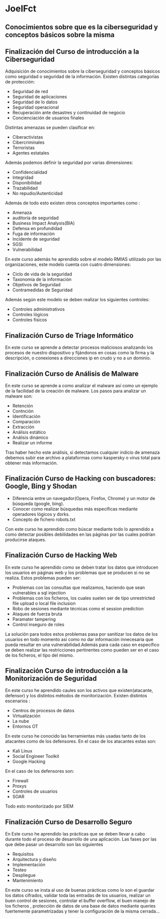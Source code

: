 # JoelFct
## Conocimientos sobre que es la ciberseguridad y conceptos básicos sobre la misma
## Finalización del Curso de introducción a la Ciberseguridad
Adquisición de conocimientos sobre la ciberseguridad y conceptos básicos como seguridad o seguridad de la información.
Existen distintas categorías de protección: 
+ Seguridad de red
+ Seguridad de aplicaciones
+ Seguridad de lo datos 
+ Seguridad operacional
+ Recuperación ante desastres y continuidad de negocio
+ Concienciación de usuarios finales

Distintas amenazas se pueden clasificar en:
+ Ciberactivistas
+ Cibercriminales
+ Terroristas
+ Agentes estatales

Además podemos definir la seguridad por varias dimensiones:
+ Confidencialidad
+ Integridad
+ Disponibilidad
+ Trazabilidad
+ No repudio/Autenticidad

Además de todo esto existen otros conceptos importantes como :
+ Amenaza
+ auditoría de seguridad
+ Business Impact Analysis(BIA)
+ Defensa en profundidad
+ Fuga de información
+ Incidente de seguridad
+ SGSI
+ Vulnerabilidad

En este curso además he aprendido sobre el modelo RMIAS utilizado por las organizaciones, este modelo  cuenta con cuatro dimensiones:
+ Ciclo de vida de la seguridad
+ Taxonomía de la información
+ Objetivos de Seguridad
+ Contramedidas de Seguridad

Además según este modelo se deben realizar los siguientes controles:
+ Controles administrativos
+ Controles lógicos
+ Controles físicos
## Finalización Curso de Triage Informático
En este curso se aprende a detectar procesos maliciosos analizando los procesos de nuestro dispositivo y fijándonos en cosas como la firma y la descripción, o conexiones a direcciones ip en crudo y no a un dominio.
## Finalización Curso de Análisis de Malware
En este curso se aprende a como analizar el malware así como un ejemplo de la facilidad de la creación de malware. Los pasos para analizar un malware son:
+ Retención
+ Contnción
+ Identificación
+ Comparación
+ Extracción
+ Análisis estático
+ Análisis dinámico
+ Realizar un informe

Tras haber hecho este análisis, si detectamos cualquier indicio de amenaza debemos subir ese archivo a plataformas como kaspersky o virus total para obtener más información.
## Finalización Curso de Hacking con buscadores: Google, Bing y Shodan
+ Diferencia entre un navegador(Opera, Firefox, Chrome) y un motor de búsqueda (google, bing).
+ Conocer como realizar búsquedas más específicas mediante operadores lógicos y dorks. 
+ Concepto de fichero robots.txt

Con este curso he aprendido como búscar mediante todo lo aprendido a como detectar posibles debilidades en las páginas por las cuales podrían producirse ataques.
## Finalización Curso de Hacking Web
En este curso he aprendido como se deben tratar los datos que introducen los usuarios en páginas web y los problemas que se producen si no se realiza.
Estos problemas pueden ser:
+ Problemas con las consultas que realizamos, haciendo que sean vulnerables a sql injection
+ Problemas con los ficheros, los cuales suelen ser de tipo unrestricted file upload o local file inclusion
+ Robo de sesiones mediante técnicas como el session prediction
+ Ataques de fuerza bruta 
+ Paramater tampering 
+ Control inseguro de roles

La solución para todos estos problemas pasa por sanitizar los datos de los usuarios en todo momento así como no dar información innecesaria que pueda resultar en una vulnerabilidad.Además para cada caso en específico se deben realizar las restricciones pertinentes como pueden ser en el caso de los ficheros, el tipo del mismo.
## Finalización Curso de introducción a la Monitorización de Seguridad
En este curso he aprendido caules son los activos que existen(atacante, defensor) y los distintos métodos de monitorización.
Existen distintos escenarios :
+ Centros de procesos de datos
+ Virtualización
+ La nube
+ Entornos OT

En este curso he conocido las herramientas más usadas tanto de los atacantes como de los defensores.
En el caso de los atacantes estas son:
+ Kali Linux
+ Social Engineer Toolkit
+ Google Hacking

En el caso de los defensores son:
+ Firewall
+ Proxys
+ Controles de usuarios
+ SOAR

Todo esto monitorizado por SIEM
## Finalización Curso de Desarrollo Seguro
En Este curso he aprendido las prácticas que se deben llevar a cabo durante todo el proceso de desarrollo de una aplicación.
Las fases por las que debe pasar un desarrollo son las siguientes
+ Requisitos
+ Arquitectura y diseño
+ Implementación
+ Testeo
+ Despliegue
+ Mantenimiento

En este curso se insta al uso de buenas prácticas como lo son el guardar los datos cifrados, validar toda las entradas de los usuarios, realizar un buen control de sesiones, controlar el buffer overflow, el buen manejo de los ficheros , protección de datos de una base de datos mediante queries fuertemente parametrizadas y tener la configuración de la misma cerrada...
